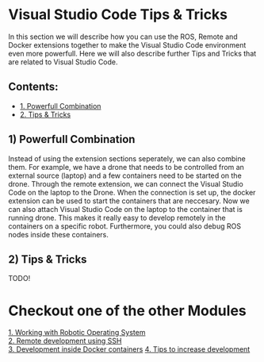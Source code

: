 # Visual Studio Code Tips & Tricks

In this section we will describe how you can use the ROS, Remote and Docker extensions together to make the Visual Studio Code environment even more powerfull. Here we will also describe further Tips and Tricks that are related to Visual Studio Code.

## Contents:
* [1. Powerfull Combination](#1-powerfull-combination)
* [2. Tips & Tricks](#2-tips-&-tricks)


## 1) Powerfull Combination

Instead of using the extension sections seperately, we can also combine them. For example, we have a drone that needs to be controlled from an external source (laptop) and a few containers need to be started on the drone. Through the remote extension, we can connect the Visual Studio Code on the laptop to the Drone. When the connection is set up, the docker extension can be used to start the containers that are neccesary. Now we can also attach Visual Studio Code on the laptop to the container that is running drone. This makes it really easy to develop remotely in the containers on a specific robot. Furthermore, you could also debug ROS nodes inside these containers. 


## 2) Tips & Tricks

TODO!


# Checkout one of the other Modules

[1. Working with Robotic Operating System ](vscode_ros.md)  
[2. Remote development using SSH](vscode_remote.md)  
[3. Development inside Docker containers](vscode_docker.md) 
[4. Tips to increase development](vscode_tips.md)  